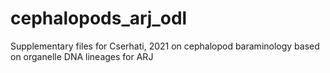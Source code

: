 # cephalopods_arj_odl
Supplementary files for Cserhati, 2021 on cephalopod baraminology based on organelle DNA lineages for ARJ
